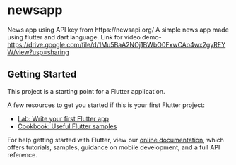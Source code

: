 # newsapp

News app using API key from https:&#x2F;&#x2F;newsapi.org&#x2F;
A simple news app made using flutter and dart language.
Link for video demo- https://drive.google.com/file/d/1Mu5BaA2NOj1BWbO0FxwCAo4wx2gyREYW/view?usp=sharing

## Getting Started

This project is a starting point for a Flutter application.

A few resources to get you started if this is your first Flutter project:

- [Lab: Write your first Flutter app](https://flutter.dev/docs/get-started/codelab)
- [Cookbook: Useful Flutter samples](https://flutter.dev/docs/cookbook)

For help getting started with Flutter, view our
[online documentation](https://flutter.dev/docs), which offers tutorials,
samples, guidance on mobile development, and a full API reference.
